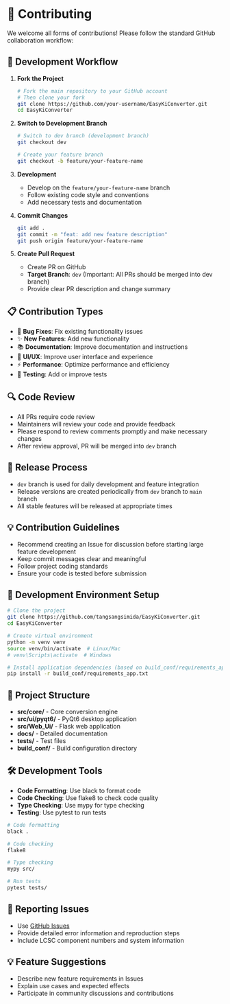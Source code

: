 # 🤝 Contributing

We welcome all forms of contributions! Please follow the standard GitHub collaboration workflow:

## 🔄 Development Workflow

1. **Fork the Project**
   ```bash
   # Fork the main repository to your GitHub account
   # Then clone your fork
   git clone https://github.com/your-username/EasyKiConverter.git
   cd EasyKiConverter
   ```

2. **Switch to Development Branch**
   ```bash
   # Switch to dev branch (development branch)
   git checkout dev
   
   # Create your feature branch
   git checkout -b feature/your-feature-name
   ```

3. **Development**
   - Develop on the `feature/your-feature-name` branch
   - Follow existing code style and conventions
   - Add necessary tests and documentation

4. **Commit Changes**
   ```bash
   git add .
   git commit -m "feat: add new feature description"
   git push origin feature/your-feature-name
   ```

5. **Create Pull Request**
   - Create PR on GitHub
   - **Target Branch**: `dev` (Important: All PRs should be merged into dev branch)
   - Provide clear PR description and change summary

## 📋 Contribution Types

- 🐛 **Bug Fixes**: Fix existing functionality issues
- ✨ **New Features**: Add new functionality
- 📚 **Documentation**: Improve documentation and instructions
- 🎨 **UI/UX**: Improve user interface and experience
- ⚡ **Performance**: Optimize performance and efficiency
- 🧪 **Testing**: Add or improve tests

## 🔍 Code Review

- All PRs require code review
- Maintainers will review your code and provide feedback
- Please respond to review comments promptly and make necessary changes
- After review approval, PR will be merged into `dev` branch

## 🚀 Release Process

- `dev` branch is used for daily development and feature integration
- Release versions are created periodically from `dev` branch to `main` branch
- All stable features will be released at appropriate times

## 💡 Contribution Guidelines

- Recommend creating an Issue for discussion before starting large feature development
- Keep commit messages clear and meaningful
- Follow project coding standards
- Ensure your code is tested before submission

## 🧪 Development Environment Setup

```bash
# Clone the project
git clone https://github.com/tangsangsimida/EasyKiConverter.git
cd EasyKiConverter

# Create virtual environment
python -m venv venv
source venv/bin/activate  # Linux/Mac
# venv\Scripts\activate  # Windows

# Install application dependencies (based on build_conf/requirements_app.txt)
pip install -r build_conf/requirements_app.txt
```

## 📁 Project Structure

- **src/core/** - Core conversion engine
- **src/ui/pyqt6/** - PyQt6 desktop application
- **src/Web_Ui/** - Flask web application
- **docs/** - Detailed documentation
- **tests/** - Test files
- **build_conf/** - Build configuration directory

## 🛠️ Development Tools

- **Code Formatting**: Use black to format code
- **Code Checking**: Use flake8 to check code quality
- **Type Checking**: Use mypy for type checking
- **Testing**: Use pytest to run tests

```bash
# Code formatting
black .

# Code checking
flake8

# Type checking
mypy src/

# Run tests
pytest tests/
```

## 🐛 Reporting Issues
- Use [GitHub Issues](https://github.com/tangsangsimida/EasyKiConverter/issues)
- Provide detailed error information and reproduction steps
- Include LCSC component numbers and system information

## 💡 Feature Suggestions
- Describe new feature requirements in Issues
- Explain use cases and expected effects
- Participate in community discussions and contributions